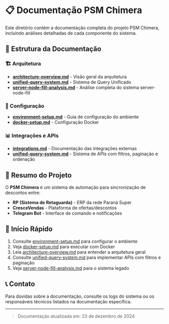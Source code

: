 # 📋 Documentação PSM Chimera

Este diretório contém a documentação completa do projeto PSM Chimera, incluindo análises detalhadas de cada componente do sistema.

## 📂 Estrutura da Documentação

### 🏗️ Arquitetura

- [**architecture-overview.md**](./architecture-overview.md) - Visão geral da arquitetura
- [**unified-query-system.md**](./unified-query-system.md) - Sistema de Query Unificado
- [**server-node-fill-analysis.md**](./server-node-fill-analysis.md) - Análise completa do sistema server-node-fill

### 🔧 Configuração

- [**environment-setup.md**](./environment-setup.md) - Guia de configuração do ambiente
- [**docker-setup.md**](./docker-setup.md) - Configuração Docker

### 📊 Integrações e APIs

- [**integrations.md**](./integrations.md) - Documentação das integrações externas
- [**unified-query-system.md**](./unified-query-system.md) - Sistema de APIs com filtros, paginação e ordenação

## 🎯 Resumo do Projeto

O **PSM Chimera** é um sistema de automação para sincronização de descontos entre:

- **RP (Sistema de Retaguarda)** - ERP da rede Paraná Super
- **CresceVendas** - Plataforma de ofertas/descontos
- **Telegram Bot** - Interface de comando e notificações

## 🚀 Início Rápido

1. Consulte [environment-setup.md](./environment-setup.md) para configurar o ambiente
2. Veja [docker-setup.md](./docker-setup.md) para executar com Docker
3. Leia [architecture-overview.md](./architecture-overview.md) para entender a arquitetura geral
4. Consulte [unified-query-system.md](./unified-query-system.md) para implementar APIs com filtros e paginação
5. Veja [server-node-fill-analysis.md](./server-node-fill-analysis.md) para o sistema legado

## 📞 Contato

Para dúvidas sobre a documentação, consulte os logs do sistema ou os responsáveis técnicos listados na documentação específica.

---

> Documentação atualizada em: 23 de dezembro de 2024
